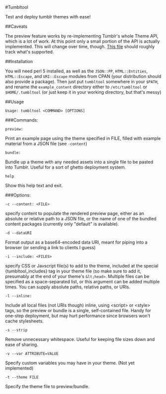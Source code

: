 #Tumbltool

Test and deploy tumblr themes with ease!

##Caveats

The preview feature works by re-implementing Tumblr's whole Theme API, which is a lot of work. At this point only a small portion of the API is actually implemented. This will change over time, though. [This file](https://github.com/dn3s/tumbltool/blob/master/vars.html) should roughly track what's supported.

##Installation

You will need perl 5 installed, as well as the `JSON::PP`, `HTML::Entities`, `HTML::Escape`, and `URI::Escape` modules from CPAN (your distribution should also provide a package). Then just put `tumbltool` somewhere in your `$PATH`, and rename the `example_content` directory either to `/etc/tumbltool` or `$HOME/.tumbltool` (or just keep it in your working directory, but that's messy)

##Usage

`Usage: tumbltool <COMMAND> [OPTIONS]`

###Commands:

`preview:`

Print an example page using the theme specified in FILE, filled with example material from a JSON file (see `-content`)

`bundle:`

Bundle up a theme with any needed assets into a single file to be pasted into Tumblr. Useful for a sort of ghetto deployment system.

`help`

Show this help text and exit.

###Options:

`-c --content: <FILE>`

specify content to populate the rendered preview page, either as an absolute or relative path to a JSON file, or the name of one of the bundled content packages (currently only "default" is available).

`-d --dataURI`

Format output as a base64-encoded data URI, meant for piping into a browser (or sending a link to clients I guess)

`-i --include: <FILES>`

specify CSS or Javscript file(s) to add to the theme, included at the special {tumbltool_includes} tag in your theme file (so make sure to add it, presumably at the end of your theme's `&lt;head>`. Multiple files can be specified as a space-separated list, or this argument can be added multiple times. You can supply absolute paths, relative paths, or URIs.

`-l --inline:`

Include all local files (not URIs though) inline, using &lt;script> or &lt;style> tags, so the preview or bundle is a single, self-contained file. Handy for one-step deployment, but may hurt performance since browsers won't cache stylesheets.

`-s --strip`

Remove unnecessary whitespace. Useful for keeping file sizes down and ease of sharing.

`-v --var ATTRIBUTE=VALUE`

Specify custom variables you may have in your theme. (Not yet implemented)

`-t --theme FILE`

Specify the theme file to preview/bundle.
